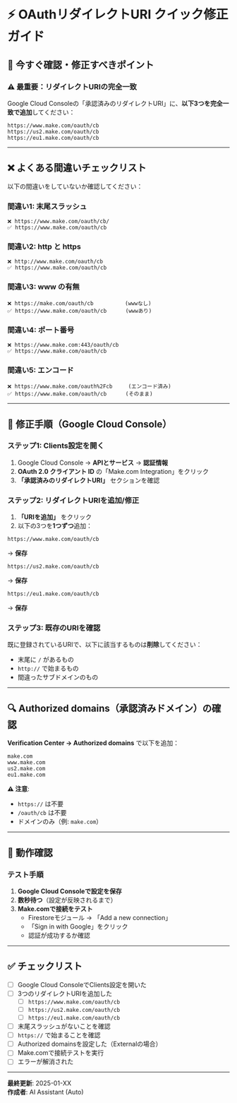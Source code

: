 # ⚡ OAuthリダイレクトURI クイック修正ガイド

## 🎯 今すぐ確認・修正すべきポイント

### ⚠️ 最重要：リダイレクトURIの完全一致

Google Cloud Consoleの「承認済みのリダイレクトURI」に、**以下3つを完全一致で追加**してください：

```
https://www.make.com/oauth/cb
https://us2.make.com/oauth/cb
https://eu1.make.com/oauth/cb
```

---

## ❌ よくある間違いチェックリスト

以下の間違いをしていないか確認してください：

### 間違い1: 末尾スラッシュ
```
❌ https://www.make.com/oauth/cb/
✅ https://www.make.com/oauth/cb
```

### 間違い2: http と https
```
❌ http://www.make.com/oauth/cb
✅ https://www.make.com/oauth/cb
```

### 間違い3: www の有無
```
❌ https://make.com/oauth/cb          (wwwなし)
✅ https://www.make.com/oauth/cb      (wwwあり)
```

### 間違い4: ポート番号
```
❌ https://www.make.com:443/oauth/cb
✅ https://www.make.com/oauth/cb
```

### 間違い5: エンコード
```
❌ https://www.make.com/oauth%2Fcb     (エンコード済み)
✅ https://www.make.com/oauth/cb      (そのまま)
```

---

## 🔧 修正手順（Google Cloud Console）

### ステップ1: Clients設定を開く

1. Google Cloud Console → **APIとサービス** → **認証情報**
2. **OAuth 2.0 クライアント ID** の「Make.com Integration」をクリック
3. **「承認済みのリダイレクトURI」** セクションを確認

### ステップ2: リダイレクトURIを追加/修正

1. **「URIを追加」** をクリック
2. 以下の3つを**1つずつ**追加：

```
https://www.make.com/oauth/cb
```
→ **保存**

```
https://us2.make.com/oauth/cb
```
→ **保存**

```
https://eu1.make.com/oauth/cb
```
→ **保存**

### ステップ3: 既存のURIを確認

既に登録されているURIで、以下に該当するものは**削除**してください：

- 末尾に `/` があるもの
- `http://` で始まるもの
- 間違ったサブドメインのもの

---

## 🔍 Authorized domains（承認済みドメイン）の確認

**Verification Center → Authorized domains** で以下を追加：

```
make.com
www.make.com
us2.make.com
eu1.make.com
```

**⚠️ 注意**: 
- `https://` は不要
- `/oauth/cb` は不要
- ドメインのみ（例: `make.com`）

---

## 🧪 動作確認

### テスト手順

1. **Google Cloud Consoleで設定を保存**
2. **数秒待つ**（設定が反映されるまで）
3. **Make.comで接続をテスト**
   - Firestoreモジュール → 「Add a new connection」
   - 「Sign in with Google」をクリック
   - 認証が成功するか確認

---

## ✅ チェックリスト

- [ ] Google Cloud ConsoleでClients設定を開いた
- [ ] 3つのリダイレクトURIを追加した
  - [ ] `https://www.make.com/oauth/cb`
  - [ ] `https://us2.make.com/oauth/cb`
  - [ ] `https://eu1.make.com/oauth/cb`
- [ ] 末尾スラッシュがないことを確認
- [ ] `https://` で始まることを確認
- [ ] Authorized domainsを設定した（Externalの場合）
- [ ] Make.comで接続テストを実行
- [ ] エラーが解消された

---

**最終更新**: 2025-01-XX  
**作成者**: AI Assistant (Auto)

